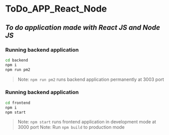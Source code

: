 # ToDo_APP_React_Node

## _To do application made with React JS and Node JS_
 
### Running backend application

```sh
cd backend
npm i
npm run pm2
```
> Note: `npm run pm2` runs backend application permanently at 3003 port

### Running backend application

```sh
cd frontend
npm i
npm start
```
> Note: `npm start` runs frontend application in development mode at 3000 port
> Note: Run `npm build` to production mode
